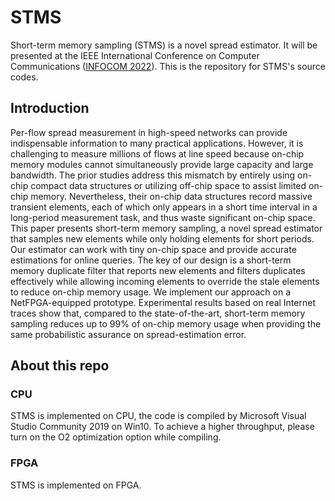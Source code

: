 # STMS

Short-term memory sampling (STMS) is a novel spread estimator. It will be presented at the IEEE International Conference on Computer Communications ([INFOCOM 2022](https://infocom2022.ieee-infocom.org/)). This is the repository for STMS's source codes.

## Introduction
Per-flow spread measurement in high-speed networks can provide indispensable information to many practical applications. However, it is challenging to measure millions of flows at line speed because on-chip memory modules cannot simultaneously provide large capacity and large bandwidth. The prior studies address this mismatch by entirely using on-chip compact data structures or utilizing off-chip space to assist limited on-chip memory. 
Nevertheless, their on-chip data structures record massive transient elements, each of which only appears in a short time interval in a long-period measurement task, and thus waste significant on-chip space. This paper presents short-term memory sampling, a novel spread estimator that samples new elements while only holding elements for short periods. Our estimator can work with tiny on-chip space and provide accurate estimations for online queries. The key of our design is a short-term memory duplicate filter that reports new elements and filters duplicates effectively while allowing incoming elements to override the stale elements to reduce on-chip memory usage. We implement our approach on a NetFPGA-equipped prototype. Experimental results based on real Internet traces show that, compared to the state-of-the-art, short-term memory sampling reduces up to 99% of on-chip memory usage when providing the same probabilistic assurance on spread-estimation error. 

## About this repo
### CPU
STMS is implemented on CPU, the code is compiled by Microsoft Visual Studio Community 2019 on Win10. To achieve a higher throughput, please turn on the O2 optimization option while compiling.

### FPGA
STMS is implemented on FPGA.
